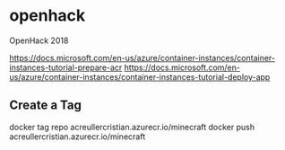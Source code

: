 # openhack
OpenHack 2018

https://docs.microsoft.com/en-us/azure/container-instances/container-instances-tutorial-prepare-acr
https://docs.microsoft.com/en-us/azure/container-instances/container-instances-tutorial-deploy-app

## Create a Tag
docker tag repo acreullercristian.azurecr.io/minecraft
docker push acreullercristian.azurecr.io/minecraft
